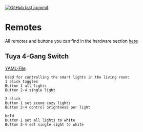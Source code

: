 [![GitHub last commit](https://img.shields.io/github/last-commit/leroyby/homeassistant-config?style=flat)](https://github.com/leroyby/HomeAssistant-Config/commits/main)

# Remotes
All remotes and buttons you can find in the hardware section [here](https://github.com/leroyby/HomeAssistant-Config/#remotes)

## Tuya 4-Gang Switch
[YAML-File](https://github.com/leroyby/HomeAssistant-Config/blob/main/automations/Remotes/livingroom_tuya_4button.yaml)
```
Used for controlling the smart lights in the living room:
1 click toggles
Button 1 all lights
Button 2-4 single light

2 click 
Button 1 set scene cozy lights
Button 2-4 control brightness per light

hold
Button 1 set all lights to white
Button 2-4 set single light to white
```